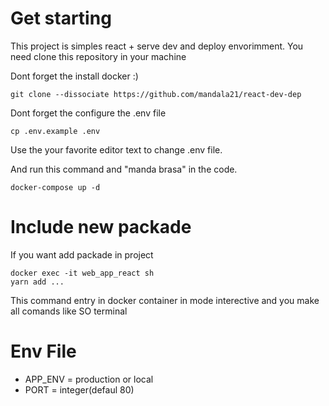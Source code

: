 # Get starting

This project is simples react + serve dev and deploy envorimment. 
You need clone this repository in your machine

Dont forget the install docker :)

```
git clone --dissociate https://github.com/mandala21/react-dev-dep
```

Dont forget the configure the .env file

```
cp .env.example .env
```

Use the your favorite editor text to change .env file.

And run this command and "manda brasa" in the code.

```
docker-compose up -d
```

# Include new packade

If you want add packade in project
```
docker exec -it web_app_react sh
yarn add ...
```
This command entry in docker container in mode interective and you make all comands like SO terminal

# Env File

* APP_ENV = production or local
* PORT = integer(defaul 80)
